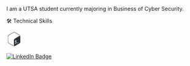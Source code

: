 I am a UTSA student currently majoring in Business of Cyber Security.

:hammer_and_wrench: Technical Skills
<div>
  <img src="https://github.com/devicons/devicon/blob/master/icons/bash/bash-plain.svg" title="Bash" alt="bash" width="40" height="40"/>&nbsp;
</div>
<p> </p>
<div id="badges">
  <a href="https://www.linkedin.com/in/your-profile-url/">
    <img src="https://img.shields.io/badge/LinkedIn-blue?style=for-the-badge&logo=linkedin&logoColor=white" alt="LinkedIn Badge"/>
</div>
